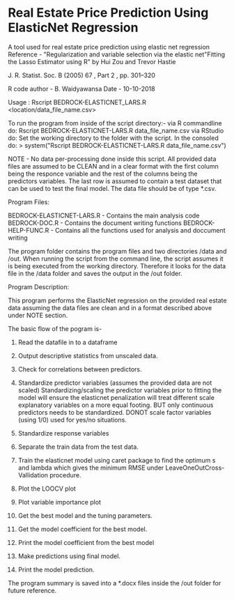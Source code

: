 Real Estate Price Prediction Using ElasticNet Regression
=========================================================
A tool used for real estate price prediction using elastic net regression
Reference - "Regularization and variable selection via the
elastic net"Fitting the Lasso Estimator using R" by Hui Zou and Trevor Hastie

J. R. Statist. Soc. B (2005) 67 , Part 2 , pp. 301–320

R code author - B. Waidyawansa
Date - 10-10-2018

Usage :
 Rscript BEDROCK-ELASTICNET_LARS.R <location/data_file_name.csv>

To run the program from inside of the script directory:- 
via R commandline do:
       	    Rscript BEDROCK-ELASTICNET-LARS.R data_file_name.csv
via RStudio do:
       Set the working directory to the folder with the script.
       In the consoled do:
       	  > system("Rscript BEDROCK-ELASTICNET-LARS.R data_file_name.csv")


NOTE - No data per-processing done inside this script. All provided
data files are assumed to be CLEAN and in a clear format with the first
column being the responce variable and the rest of the columns being the 
predictors variables. The last row is assumed to contain a test dataset that
can be used to test the final model. 
The data file should be of type *.csv.

Program Files:

BEDROCK-ELASTICNET-LARS.R - Contains the main analysis code
BEDROCK-DOC.R - Contains the document writing functions
BEDROCK-HELP-FUNC.R - Contains all the functions used for analysis and doccument writing

The program folder contains the program files and two directories /data and /out.
When running the script from the command line, the script assumes it is being 
executed from the working directory. Therefore it looks for the data file in the 
/data folder and saves the output in the /out folder. 
 
Program Description:

This program performs the ElasticNet regression on the provided real estate data assuming the
data files are clean and in a format described above under NOTE section.

The basic flow of the pogram is-
1. Read the datafile in to a dataframe
2. Output descriptive statistics from unscaled data.
3. Check for correlations between predictors.
4. Standardize predictor variables (assumes the provided data are not scaled)
                   Standardizing/scaling the predictor variables prior to fitting the model will ensure
                   the elasticnet penalization will treat different scale explanatory variables on a more 
                   equal footing. 
                  BUT only continuous predictors needs to be standardized.
                   DONOT scale factor variables (using 1/0) used for yes/no situations.

5. Standardize response variables
6. Separate the train data from the test data.
7. Train the elasticnet model using caret package to find the optimum s and lambda which gives the minimum RMSE under LeaveOneOutCross-Vallidation procedure.
8. Plot the LOOCV plot
9. Plot variable importance plot

10. Get the best model and the tuning parameters.
11. Get the model coefficient for the best model.
12. Print the model coefficient from the best model
13. Make predictions using final model.
14. Print the model prediction.

 The program summary is saved into a *.docx files inside the /out folder for future reference.